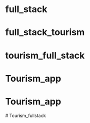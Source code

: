 # full_stack
# full_stack_tourism
# tourism_full_stack
# Tourism_app
# Tourism_app
#   T o u r i s m _ f u l l s t a c k  
 